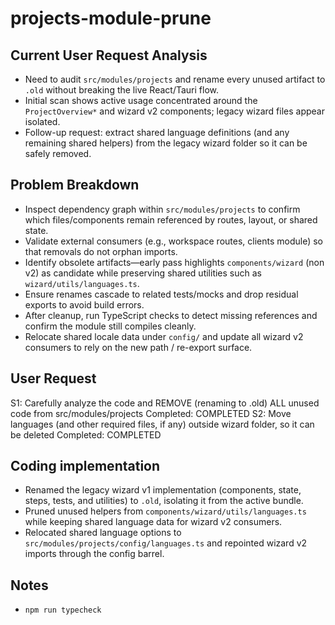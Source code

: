 # projects-module-prune

## Current User Request Analysis
- Need to audit `src/modules/projects` and rename every unused artifact to `.old` without breaking the live React/Tauri flow.
- Initial scan shows active usage concentrated around the `ProjectOverview*` and wizard v2 components; legacy wizard files appear isolated.
- Follow-up request: extract shared language definitions (and any remaining shared helpers) from the legacy wizard folder so it can be safely removed.

## Problem Breakdown
- Inspect dependency graph within `src/modules/projects` to confirm which files/components remain referenced by routes, layout, or shared state.
- Validate external consumers (e.g., workspace routes, clients module) so that removals do not orphan imports.
- Identify obsolete artifacts—early pass highlights `components/wizard` (non v2) as candidate while preserving shared utilities such as `wizard/utils/languages.ts`.
- Ensure renames cascade to related tests/mocks and drop residual exports to avoid build errors.
- After cleanup, run TypeScript checks to detect missing references and confirm the module still compiles cleanly.
- Relocate shared locale data under `config/` and update all wizard v2 consumers to rely on the new path / re-export surface.

## User Request
S1: Carefully analyze the code and REMOVE (renaming to .old) ALL unused code from src/modules/projects
Completed: COMPLETED
S2: Move languages (and other required files, if any) outside wizard folder, so it can be deleted
Completed: COMPLETED

## Coding implementation
- Renamed the legacy wizard v1 implementation (components, state, steps, tests, and utilities) to `.old`, isolating it from the active bundle.
- Pruned unused helpers from `components/wizard/utils/languages.ts` while keeping shared language data for wizard v2 consumers.
- Relocated shared language options to `src/modules/projects/config/languages.ts` and repointed wizard v2 imports through the config barrel.

## Notes
- `npm run typecheck`
